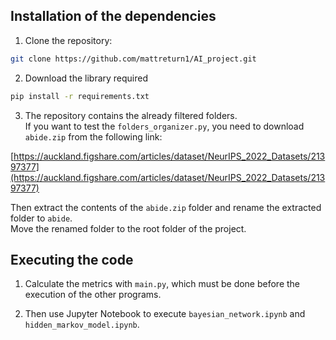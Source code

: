 ## Installation of the dependencies

1. Clone the repository:

```bash
git clone https://github.com/mattreturn1/AI_project.git
```

2. Download the library required

```bash
pip install -r requirements.txt
```

3. The repository contains the already filtered folders.  
   If you want to test the `folders_organizer.py`, you need to download `abide.zip` from the following link:

[https://auckland.figshare.com/articles/dataset/NeurIPS_2022_Datasets/21397377](https://auckland.figshare.com/articles/dataset/NeurIPS_2022_Datasets/21397377)

Then extract the contents of the `abide.zip` folder and rename the extracted folder to `abide`.    
Move the renamed folder to the root folder of the project.

## Executing the code

1. Calculate the metrics with `main.py`, which must be done before
   the execution of the other programs.

2. Then use Jupyter Notebook to execute
   `bayesian_network.ipynb` and `hidden_markov_model.ipynb`.
